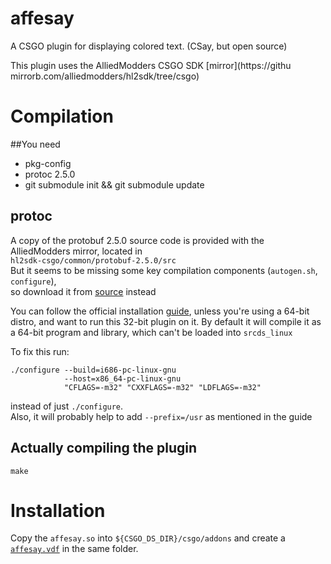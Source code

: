 # affesay
A CSGO plugin for displaying colored text. (CSay, but open source)

This plugin uses the AlliedModders CSGO SDK [mirror](https://githu mirrorb.com/alliedmodders/hl2sdk/tree/csgo)

# Compilation
##You need
* pkg-config
* protoc 2.5.0
* git submodule init && git submodule update

## protoc
A copy of the protobuf 2.5.0 source code is provided with the AlliedModders mirror, located in  
`hl2sdk-csgo/common/protobuf-2.5.0/src`  
But it seems to be missing some key compilation components (`autogen.sh`, `configure`),  
so download it from [source](https://github.com/google/protobuf/releases/tag/v2.5.0) instead

You can follow the official installation [guide](https://github.com/google/protobuf/tree/master/src#c-installation---unix), unless you're using a 64-bit distro, and want to run this 32-bit plugin on it. By default it will compile it as a 64-bit program and library, which can't be loaded into `srcds_linux`

To fix this run:
```
./configure --build=i686-pc-linux-gnu
            --host=x86_64-pc-linux-gnu 
            "CFLAGS=-m32" "CXXFLAGS=-m32" "LDFLAGS=-m32"
```
instead of just `./configure`.  
Also, it will probably help to add `--prefix=/usr` as mentioned in the guide

## Actually compiling the plugin
`make`

# Installation
Copy the `affesay.so` into `${CSGO_DS_DIR}/csgo/addons` and create a [`affesay.vdf`](https://developer.valvesoftware.com/wiki/Server_plugins#Installing) in the same folder.
